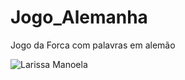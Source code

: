 # Jogo_Alemanha
Jogo da Forca com palavras em alemão


![Larissa Manoela](https://cdn.ndtv.com/tech/images/gadgets/java-new.png?)
